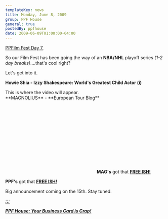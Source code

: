 ```yaml
---
templateKey: news
title: Monday, June 8, 2009
group: PPF House
general: true
postedBy: ppfhouse
date: 2009-06-09T01:00:00-04:00
---
```

[PPFilm Fest Day 7, ](http://ppfhouse.bandcamp.com)

So our Film Fest has been going the way of an **NBA/NHL** playoff series *(1-2 day breaks)*....that's cool right?

Let's get into it.

 **Howie Shia - Izzy Shakespeare: World's Greatest Child Actor (i)**

 <script src="http://www.ppfhouse.com/mediaplayer/swfobject.js" type="text/javascript"></script><div id="player1244572209">This is where the video will appear.</div><div> </div><div>**MAGNOLIUS** - **European Tour Blog** </div> <script type="text/javascript">
var so = new SWFObject('http://www.ppfhouse.com/mediaplayer/player.swf','mpl','285','168','9');
so.addParam('allowscriptaccess','always');
so.addParam('allowfullscreen','true');
so.addParam('wmode','transparent');
so.addParam('flashvars','&file=poabd-izzy1.flv');
so.write('player1244572209');
</script> <object height="231" width="285"> <param name="movie" value="http://www.youtube.com/v/-0n6jokYe74"></param> <param name="allowFullScreen" value="true"></param> <param name="allowscriptaccess" value="always"></param> <param name="wmode" value="transparent"></param> <embed allowfullscreen="true" allowscriptaccess="always" height="231" src="http://www.youtube.com/v/-0n6jokYe74" type="application/x-shockwave-flash" width="285" wmode="transparent"></embed> </object>**MAG's** got that [**FREE ISH!**](http://magnolius.bandcamp.com)

**PPF's** got that [**FREE ISH!**](http://ppfhouse.bandcamp.com)

Big announcement coming on the 15th. Stay tuned.[  
 ](http://www.youtube.com/watch?v=4YBxeDN4tbk)

[***:::*** ](http://www.youtube.com/watch?v=4YBxeDN4tbk)

[***PPF House: Your Business Card is Crap!***](http://www.youtube.com/watch?v=4YBxeDN4tbk)